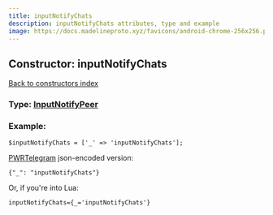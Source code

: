 ```yaml
---
title: inputNotifyChats
description: inputNotifyChats attributes, type and example
image: https://docs.madelineproto.xyz/favicons/android-chrome-256x256.png
---
```

## Constructor: inputNotifyChats  
[Back to constructors index](index.md)






### Type: [InputNotifyPeer](../types/InputNotifyPeer.md)


### Example:

```
$inputNotifyChats = ['_' => 'inputNotifyChats'];
```  

[PWRTelegram](https://pwrtelegram.xyz) json-encoded version:

```
{"_": "inputNotifyChats"}
```


Or, if you're into Lua:  


```
inputNotifyChats={_='inputNotifyChats'}

```


